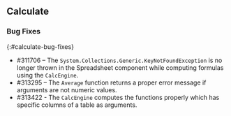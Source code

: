 ## Calculate

### Bug Fixes
{:#calculate-bug-fixes}
* \#311706 – The `System.Collections.Generic.KeyNotFoundException` is no longer thrown in the Spreadsheet component while computing formulas using the `CalcEngine`.
* \#313295 – The `Average` function returns a proper error message if arguments are not numeric values.
* \#313422 -  The `CalcEngine` computes the functions properly which has specific columns of a table as arguments.
